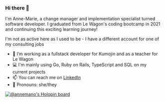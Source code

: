 ### Hi there 👋
I'm Anne-Marie, a change manager and implementation specialist turned software developer. I graduated from Le Wagon's coding bootcamp in 2021 and continuing this exciting learning journey!

I'm not as active here as I used to be - I have a different account for one of my consulting jobs

- 🔭 I’m working as a fullstack developer for Kumojin and as a teacher for Le Wagon
- 💻 I'm mainly using Go, Ruby on Rails, TypeScript and SQL on my current projects
- 📫 You can reach me on [LinkedIn](https://www.linkedin.com/in/annemano/) 
- 🙂 Pronouns: she/they


[![@annemano's Holopin board](https://holopin.me/annemano)](https://holopin.io/@annemano)
